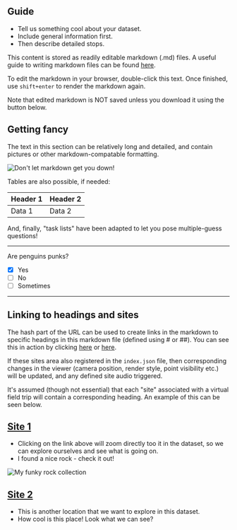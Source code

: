 ## Guide
- Tell us something cool about your dataset.
- Include general information first.
- Then describe detailed stops.

This content is stored as readily editable markdown (.md) files. A useful guide to writing markdown files can be found [here](https://www.markdownguide.org/cheat-sheet/).

To edit the markdown in your browser, double-click this text. Once finished,
use `shift+enter` to render the markdown again.

Note that edited markdown is NOT saved unless you download it using the button below.

## Getting fancy

The text in this section can be relatively long and detailed, and contain pictures or other markdown-compatable formatting.

![Don't let markdown get you down!](https://upload.wikimedia.org/wikipedia/commons/7/7b/ZSL_London_-_Northern_rockhopper_penguin_%2801%29.jpg)

Tables are also possible, if needed:

| Header 1 | Header 2 |
|----------|----------|
| Data 1   | Data 2   |

And, finally, "task lists" have been adapted to let you pose multiple-guess questions!

---

Are penguins punks?
- [x] Yes
- [ ] No
- [ ] Sometimes

---

## Linking to headings and sites

The hash part of the URL can be used to create links in the markdown to specific headings in this markdown file (defined using # or ##). You can see this in action by clicking [here](/#site2) or [here](/#guide).

If these sites area also registered in the `index.json` file, then corresponding changes in the viewer (camera position, render style, point visibility etc.) will be updated, and any defined site audio triggered.

It's assumed (though not essential) that each "site" associated with a virtual field trip will contain a corresponding heading. An example of this can be seen below.

## [Site 1](/#site1)

- Clicking on the link above will zoom directly too it in the dataset, so we can 
  explore ourselves and see what is going on.
- I found a nice rock - check it out!

![My funky rock collection](https://upload.wikimedia.org/wikipedia/commons/4/41/Pet_rock.jpg)

## [Site 2](/#site2)

- This is another location that we want to explore in this dataset.
- How cool is this place! Look what we can see?

